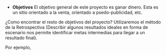 - **Objetivos**
El objetivo general de este proyecto es ganar dinero. Esta es un sitio orientado a la venta, orientado a psedo-publicidad, etc.

¿Como encontrar el resto de objetivos del proyecto? Utilizaremos el método de la Retrospectiva (Describir algunos resultados ideales en forma de escenario nos permite identificar metas intermedias para llegar a un resultado final).

Por ejemplo, 
